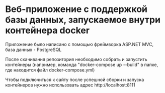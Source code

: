 # Веб-приложение с поддержкой базы данных, запускаемое внутри контейнера docker

Приложение было написано с помощью фреймворка ASP.NET MVC, база данных - PostgreSQL

После скачивания репозитория необходимо собрать и запустить контейнеры (например, команда "docker-compose up --build" в папке, где находится файл docker-compose.yml)

Чтобы подключиться к сайту после успешной сборки и запуска контейнеров нужно использовать адрес http://localhost:8111
